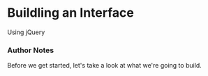 <!-- .slide: data-state="title" -->
# Buildling an Interface
Using jQuery

### Author Notes

Before we get started, let's take a look at what we're going to build.
